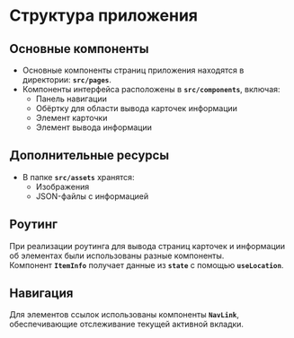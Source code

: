 # Структура приложения

## Основные компоненты

- Основные компоненты страниц приложения находятся в директории: **`src/pages`**.
- Компоненты интерфейса расположены в **`src/components`**, включая:
  - Панель навигации
  - Обёртку для области вывода карточек информации
  - Элемент карточки
  - Элемент вывода информации

## Дополнительные ресурсы

- В папке **`src/assets`** хранятся:
  - Изображения
  - JSON-файлы с информацией

## Роутинг

При реализации роутинга для вывода страниц карточек и информации об элементах были использованы разные компоненты.  
Компонент **`ItemInfo`** получает данные из **`state`** с помощью **`useLocation`**.

## Навигация

Для элементов ссылок использованы компоненты **`NavLink`**, обеспечивающие отслеживание текущей активной вкладки.
